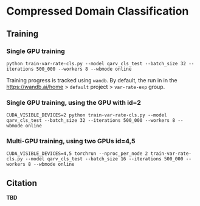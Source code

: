# Compressed Domain Classification


<!-- ## Evaluation
```
python eval-var-rate.py --model qarv_base --dataset_name kodak --device cuda:0
``` -->


## Training

### Single GPU training
```
python train-var-rate-cls.py --model qarv_cls_test --batch_size 32 --iterations 500_000 --workers 8 --wbmode online
```
Training progress is tracked using `wandb`.
By default, the run in in the https://wandb.ai/home > `default` project > `var-rate-exp` group.

### Single GPU training, using the GPU with id=2
```
CUDA_VISIBLE_DEVICES=2 python train-var-rate-cls.py --model qarv_cls_test --batch_size 32 --iterations 500_000 --workers 8 --wbmode online
```

### Multi-GPU training, using two GPUs id=4,5
```
CUDA_VISIBLE_DEVICES=4,5 torchrun --nproc_per_node 2 train-var-rate-cls.py --model qarv_cls_test --batch_size 16 --iterations 500_000 --workers 8 --wbmode online
```


## Citation
**TBD**
